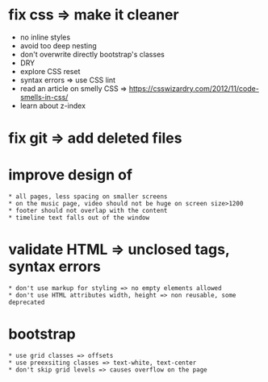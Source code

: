 # fix css => make it cleaner
   * no inline styles
   * avoid too deep nesting
   * don't overwrite directly bootstrap's classes
   * DRY
   * explore CSS reset 
   * syntax errors => use CSS lint
   * read an article on smelly CSS => https://csswizardry.com/2012/11/code-smells-in-css/
   * learn about z-index
# fix git => add deleted files
# improve design of
    * all pages, less spacing on smaller screens
    * on the music page, video should not be huge on screen size>1200
    * footer should not overlap with the content
    * timeline text falls out of the window
# validate HTML => unclosed tags, syntax errors
    * don't use markup for styling => no empty elements allowed
    * don't use HTML attributes width, height => non reusable, some deprecated
# bootstrap
    * use grid classes => offsets
    * use preexsiting classes => text-white, text-center
    * don't skip grid levels => causes overflow on the page